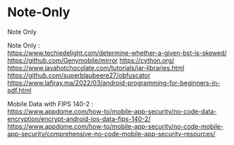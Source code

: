 # Note-Only
Note Only

Note Only :  <br/>
https://www.techiedelight.com/determine-whether-a-given-bst-is-skewed/
https://github.com/Genymobile/mirror 
https://cython.org/ 
https://www.javahotchocolate.com/tutorials/jar-libraries.html 
https://github.com/superblaubeere27/obfuscator 
https://www.lafiray.ma/2022/03/android-programming-for-beginners-in-pdf.html 

Mobile Data with FIPS 140-2 : <br/>
https://www.appdome.com/how-to/mobile-app-security/no-code-data-encryption/encrypt-android-ios-data-fips-140-2/ 
https://www.appdome.com/how-to/mobile-app-security/no-code-mobile-app-security/comprehensive-no-code-mobile-app-security-resources/
